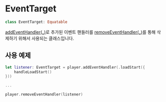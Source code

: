 # EventTarget

```swift
class EventTarget: Equatable
```

[addEventHandler(_)](../media-player/details.md#addeventhandler_)로 추가된 이벤트 핸들러를 [removeEventHandler(_)](../media-player/details.md#removeeventhandler_)를 통해 삭제하기 위해서 사용되는 클래스입니다.

## 사용 예제
```swift
let listener: EventTarget = player.addEventHandler(.loadStart({
    handleLoadStart()
}))

...

player.removeEventHandler(listener)
```


